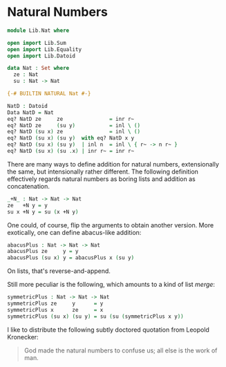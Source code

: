 # Natural Numbers

```agda
module Lib.Nat where

open import Lib.Sum
open import Lib.Equality
open import Lib.Datoid
```

```agda
data Nat : Set where
  ze : Nat
  su : Nat -> Nat

{-# BUILTIN NATURAL Nat #-}
```

```agda
NatD : Datoid
Data NatD = Nat
eq? NatD ze     ze               = inr r~
eq? NatD ze     (su y)           = inl \ ()
eq? NatD (su x) ze               = inl \ ()
eq? NatD (su x) (su y)  with eq? NatD x y
eq? NatD (su x) (su y)  | inl n  = inl \ { r~ -> n r~ }
eq? NatD (su x) (su .x) | inr r~ = inr r~
```

There are many ways to define addition for natural numbers,
extensionally the same, but intensionally rather different.
The following definition effectively regards natural numbers
as boring lists and addition as concatenation.

```agda
_+N_ : Nat -> Nat -> Nat
ze   +N y = y
su x +N y = su (x +N y)
```

One could, of course, flip the arguments to obtain another
version. More exotically, one can define abacus-like addition:

```agda
abacusPlus : Nat -> Nat -> Nat
abacusPlus ze     y = y
abacusPlus (su x) y = abacusPlus x (su y)
```

On lists, that's reverse-and-append.

Still more peculiar is the following, which amounts to a kind
of list *merge*:

```agda
symmetricPlus : Nat -> Nat -> Nat
symmetricPlus ze     y      = y
symmetricPlus x      ze     = x
symmetricPlus (su x) (su y) = su (su (symmetricPlus x y))
```

I like to distribute the following subtly doctored quotation
from Leopold Kronecker:

> God made the natural numbers to confuse us; all else is the
> work of man.

